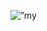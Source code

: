 <p align=”center”>
<img src=”[![banner.png](https://i.postimg.cc/9fkZ1DXD/banner.png)](https://postimg.cc/v1W4ZHVy)" alt=”my banner”>
</p>
